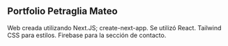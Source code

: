 ## Portfolio Petraglia Mateo

Web creada utilizando Next.JS; create-next-app.
Se utilizó React.
Tailwind CSS para estilos.
Firebase para la sección de contacto.
